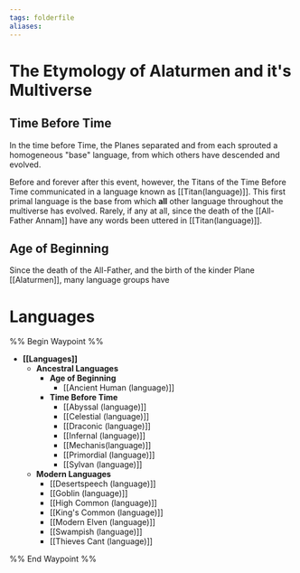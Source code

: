 ```yaml
---
tags: folderfile
aliases:
---
```

# The Etymology of Alaturmen and it's Multiverse
## Time Before Time
In the time before Time, the Planes separated and from each sprouted a homogeneous "base" language, from which others have descended and evolved. 

Before and forever after this event, however, the Titans of the Time Before Time communicated in a language known as [[Titan(language)]]. This first primal language is the base from which **all** other language throughout the multiverse has evolved. Rarely, if any at all, since the death of the [[All-Father Annam]] have any words been uttered in [[Titan(language)]]. 

## Age of Beginning
Since the death of the All-Father, and the birth of the kinder Plane [[Alaturmen]], many language groups have 





# Languages
%% Begin Waypoint %%
- **[[Languages]]**
	- **Ancestral Languages**
		- **Age of Beginning**
			- [[Ancient Human (language)]]
		- **Time Before Time**
			- [[Abyssal (language)]]
			- [[Celestial (language)]]
			- [[Draconic (language)]]
			- [[Infernal (language)]]
			- [[Mechanis(language)]]
			- [[Primordial (language)]]
			- [[Sylvan (language)]]
	- **Modern Languages**
		- [[Desertspeech (language)]]
		- [[Goblin (language)]]
		- [[High Common (language)]]
		- [[King's Common (language)]]
		- [[Modern Elven (language)]]
		- [[Swampish (language)]]
		- [[Thieves Cant (language)]]

%% End Waypoint %%
